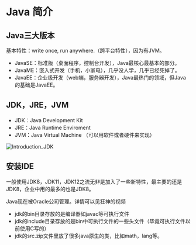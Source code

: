 # Java 简介

## Java三大版本

基本特性：write once, run anywhere.（跨平台特性），因为有JVM。

- JavaSE：标准版（桌面程序，控制台开发），Java最核心最基本的部分。
- JavaME：嵌入式开发（手机，小家电），几乎没人学，几乎已经死掉了。
- JavaEE：企业级开发（web端，服务器开发），Java最热门的领域，但Java的基础是JavaEE。

## JDK，JRE，JVM

- JDK：Java Development Kit
- JRE：Java Runtime Enviroment
- JVM：Java Virtual Machine （可以用软件或者硬件来实现）

![Introduction_JDK](C:\Users\Asus\Desktop\notes\figures\Introduction_JDK.png)

## 安装IDE

一般使用JDK8，JDK11，JDK12之流无非是加入了一些新特性，最主要的还是JDK8，企业中用的最多的也是JDK8。

Java现在被Oracle公司管理。详情可以见狂神的视频

- jdk的bin目录存放的是编译器如javac等可执行文件
- jdk的include目录存放的是bin中可执行文件的一些头文件（毕竟可执行文件以前使用C写的）
- jdk的src.zip文件里放了很多java原生的类，比如math，lang等。


